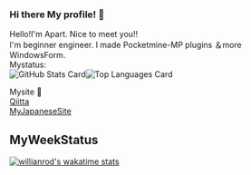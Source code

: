 ### Hi there My profile! 👋

Hello!I'm Apart.
Nice to meet you!!  
I'm beginner engineer. I made Pocketmine-MP plugins ＆more WindowsForm.  
Mystatus:  
![GitHub Stats Card](https://github-readme-stats.vercel.app/api?username=Apartkktrain&count_private=true&theme=dracula&count_private=true)![Top Languages Card](https://github-readme-stats.vercel.app/api/top-langs/?username=Apartkktrain)

Mysite 📰  
[Qiitta](https://qiita.com/odakiyutrain)  
[MyJapaneseSite](https://apartkktrain.github.io/)  

## MyWeekStatus
[![willianrod's wakatime stats](https://github-readme-stats.vercel.app/api/wakatime?username=Apartkktrain)](https://github.com/anuraghazra/github-readme-stats)

